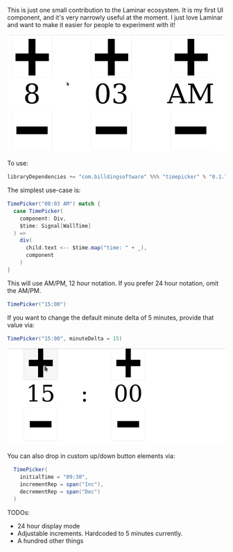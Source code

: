 This is just one small contribution to the Laminar ecosystem.
It is my first UI component, and it's very narrowly useful at the moment.
I just love Laminar and want to make it easier for people to experiment with it!

![](docs/LaminarTimePicker.gif)

To use:
```scala
libraryDependencies += "com.billdingsoftware" %%% "timepicker" % "0.1.7"
```

The simplest use-case is:
```scala
TimePicker("08:03 AM") match {
  case TimePicker(
    component: Div, 
    $time: Signal[WallTime]
  ) =>
    div(
      child.text <-- $time.map("time: " + _),
      component
    )
}
```
This will use AM/PM, 12 hour notation. If you prefer 24 hour notation, omit the AM/PM.

```scala
TimePicker("15:00")
```
If you want to change the default minute delta of 5 minutes, provide that value via:
```scala
TimePicker("15:00", minuteDelta = 15)
```

![](docs/TimePicker_24hourTime_customMinuteDelta.gif)

You can also drop in custom up/down button elements via:
```scala
  TimePicker(
    initialTime = "09:30",
    incrementRep = span("Inc"),
    decrementRep = span("Dec")
  )
```

TODOs:
- 24 hour display mode
- Adjustable increments. Hardcoded to 5 minutes currently.
- A hundred other things